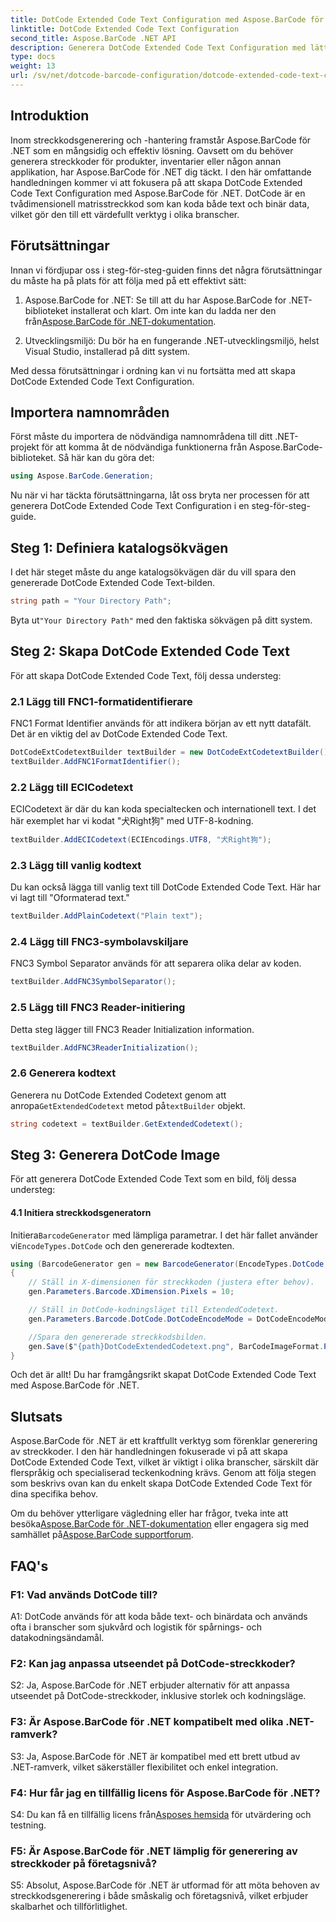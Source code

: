 ```yaml
---
title: DotCode Extended Code Text Configuration med Aspose.BarCode för .NET
linktitle: DotCode Extended Code Text Configuration
second_title: Aspose.BarCode .NET API
description: Generera DotCode Extended Code Text Configuration med lätthet med Aspose.BarCode för .NET. Följ vår steg-för-steg-guide för effektiv streckkodskapande.
type: docs
weight: 13
url: /sv/net/dotcode-barcode-configuration/dotcode-extended-code-text-configuration/
---
```

## Introduktion

Inom streckkodsgenerering och -hantering framstår Aspose.BarCode för .NET som en mångsidig och effektiv lösning. Oavsett om du behöver generera streckkoder för produkter, inventarier eller någon annan applikation, har Aspose.BarCode för .NET dig täckt. I den här omfattande handledningen kommer vi att fokusera på att skapa DotCode Extended Code Text Configuration med Aspose.BarCode för .NET. DotCode är en tvådimensionell matrisstreckkod som kan koda både text och binär data, vilket gör den till ett värdefullt verktyg i olika branscher.

## Förutsättningar

Innan vi fördjupar oss i steg-för-steg-guiden finns det några förutsättningar du måste ha på plats för att följa med på ett effektivt sätt:

1.  Aspose.BarCode for .NET: Se till att du har Aspose.BarCode for .NET-biblioteket installerat och klart. Om inte kan du ladda ner den från[Aspose.BarCode för .NET-dokumentation](https://reference.aspose.com/barcode/net/).

2. Utvecklingsmiljö: Du bör ha en fungerande .NET-utvecklingsmiljö, helst Visual Studio, installerad på ditt system.

Med dessa förutsättningar i ordning kan vi nu fortsätta med att skapa DotCode Extended Code Text Configuration.

## Importera namnområden

Först måste du importera de nödvändiga namnområdena till ditt .NET-projekt för att komma åt de nödvändiga funktionerna från Aspose.BarCode-biblioteket. Så här kan du göra det:


```csharp
using Aspose.BarCode.Generation;
```

Nu när vi har täckta förutsättningarna, låt oss bryta ner processen för att generera DotCode Extended Code Text Configuration i en steg-för-steg-guide.



## Steg 1: Definiera katalogsökvägen

I det här steget måste du ange katalogsökvägen där du vill spara den genererade DotCode Extended Code Text-bilden.

```csharp
string path = "Your Directory Path";
```

 Byta ut`"Your Directory Path"` med den faktiska sökvägen på ditt system.

## Steg 2: Skapa DotCode Extended Code Text

För att skapa DotCode Extended Code Text, följ dessa understeg:

### 2.1 Lägg till FNC1-formatidentifierare

FNC1 Format Identifier används för att indikera början av ett nytt datafält. Det är en viktig del av DotCode Extended Code Text.

```csharp
DotCodeExtCodetextBuilder textBuilder = new DotCodeExtCodetextBuilder();
textBuilder.AddFNC1FormatIdentifier();
```

### 2.2 Lägg till ECICodetext

ECICodetext är där du kan koda specialtecken och internationell text. I det här exemplet har vi kodat "犬Right狗" med UTF-8-kodning.

```csharp
textBuilder.AddECICodetext(ECIEncodings.UTF8, "犬Right狗");
```

### 2.3 Lägg till vanlig kodtext

Du kan också lägga till vanlig text till DotCode Extended Code Text. Här har vi lagt till "Oformaterad text."

```csharp
textBuilder.AddPlainCodetext("Plain text");
```

### 2.4 Lägg till FNC3-symbolavskiljare

FNC3 Symbol Separator används för att separera olika delar av koden.

```csharp
textBuilder.AddFNC3SymbolSeparator();
```

### 2.5 Lägg till FNC3 Reader-initiering

Detta steg lägger till FNC3 Reader Initialization information.

```csharp
textBuilder.AddFNC3ReaderInitialization();
```

### 2.6 Generera kodtext

 Generera nu DotCode Extended Codetext genom att anropa`GetExtendedCodetext` metod på`textBuilder` objekt.

```csharp
string codetext = textBuilder.GetExtendedCodetext();
```

## Steg 3: Generera DotCode Image

För att generera DotCode Extended Code Text som en bild, följ dessa understeg:

#### 4.1 Initiera streckkodsgeneratorn

 Initiera`BarcodeGenerator` med lämpliga parametrar. I det här fallet använder vi`EncodeTypes.DotCode` och den genererade kodtexten.

```csharp
using (BarcodeGenerator gen = new BarcodeGenerator(EncodeTypes.DotCode, codetext))
{
    // Ställ in X-dimensionen för streckkoden (justera efter behov).
    gen.Parameters.Barcode.XDimension.Pixels = 10;

    // Ställ in DotCode-kodningsläget till ExtendedCodetext.
    gen.Parameters.Barcode.DotCode.DotCodeEncodeMode = DotCodeEncodeMode.ExtendedCodetext;

    //Spara den genererade streckkodsbilden.
    gen.Save($"{path}DotCodeExtendedCodetext.png", BarCodeImageFormat.Png);
}
```

Och det är allt! Du har framgångsrikt skapat DotCode Extended Code Text med Aspose.BarCode för .NET.

## Slutsats

Aspose.BarCode för .NET är ett kraftfullt verktyg som förenklar generering av streckkoder. I den här handledningen fokuserade vi på att skapa DotCode Extended Code Text, vilket är viktigt i olika branscher, särskilt där flerspråkig och specialiserad teckenkodning krävs. Genom att följa stegen som beskrivs ovan kan du enkelt skapa DotCode Extended Code Text för dina specifika behov.

 Om du behöver ytterligare vägledning eller har frågor, tveka inte att besöka[Aspose.BarCode för .NET-dokumentation](https://reference.aspose.com/barcode/net/) eller engagera sig med samhället på[Aspose.BarCode supportforum](https://forum.aspose.com/c/barcode/13).

## FAQ's

### F1: Vad används DotCode till?

A1: DotCode används för att koda både text- och binärdata och används ofta i branscher som sjukvård och logistik för spårnings- och datakodningsändamål.

### F2: Kan jag anpassa utseendet på DotCode-streckkoder?

S2: Ja, Aspose.BarCode för .NET erbjuder alternativ för att anpassa utseendet på DotCode-streckkoder, inklusive storlek och kodningsläge.

### F3: Är Aspose.BarCode för .NET kompatibelt med olika .NET-ramverk?

S3: Ja, Aspose.BarCode för .NET är kompatibel med ett brett utbud av .NET-ramverk, vilket säkerställer flexibilitet och enkel integration.

### F4: Hur får jag en tillfällig licens för Aspose.BarCode för .NET?

 S4: Du kan få en tillfällig licens från[Asposes hemsida](https://purchase.aspose.com/temporary-license/) för utvärdering och testning.

### F5: Är Aspose.BarCode för .NET lämplig för generering av streckkoder på företagsnivå?

S5: Absolut, Aspose.BarCode för .NET är utformad för att möta behoven av streckkodsgenerering i både småskalig och företagsnivå, vilket erbjuder skalbarhet och tillförlitlighet.